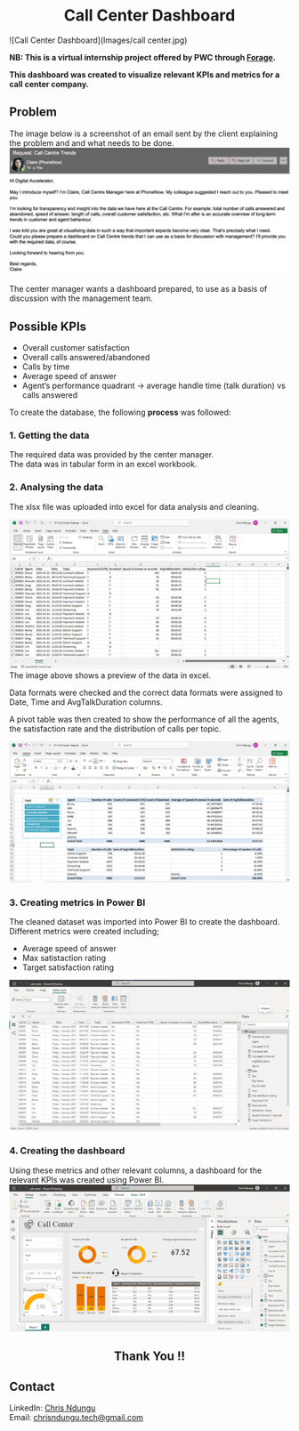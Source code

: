 
<h1 align='center'>Call Center Dashboard </h1> 
![Call Center Dashboard](Images/call center.jpg)

 **NB: This is a virtual internship project offered by PWC through [Forage](theforage.com).**

**This dashboard was created to visualize relevant KPIs and metrics for a call center company.**

## Problem
The image below is a screenshot of an email sent by the client explaining the problem and and what needs to be done. 
![A screenshot of the problem and the requirements](Images/problem_to_be_solved.png)

The center manager wants a dashboard prepared, to use as a basis of discussion with the management team. 

## Possible KPIs
* Overall customer satisfaction
* Overall calls answered/abandoned
* Calls by time
* Average speed of answer
* Agent’s performance quadrant -> average handle time (talk duration) vs calls answered

To create the database, the following **process** was followed: 
### 1. Getting the data
The required data was provided by the center manager.  
The data was in tabular form in an excel workbook.

### 2. Analysing the data
The xlsx file was uploaded into excel for data analysis and cleaning. 

![View of the table](Images/Excel_1.png)
The image above shows a preview of the data in excel. 

Data formats were checked and the correct data formats were assigned to Date, Time and AvgTalkDuration columns.  

A pivot table was then created to show the performance of all the agents, the satisfaction rate and the distribution of calls per topic. 

![Pivot table](Images/Excel_2.png)

### 3. Creating metrics in Power BI
The cleaned dataset was imported into Power BI to create the dashboard.  
Different metrics were created including;  
* Average speed of answer
* Max satistaction rating
* Target satisfaction rating

![Table view](Images/Power_BI_1.png)

### 4. Creating the dashboard
Using these metrics and other relevant columns, a dashboard for the relevant KPIs was created using Power BI.
![Dahboard](Images/Power_BI_2.png)

<h2 align=center>Thank You !!</h2>

## Contact
LinkedIn: [Chris Ndungu](https://www.linkedin.com/in/chris-ndungu/)  
Email: chrisndungu.tech@gmail.com
## 
